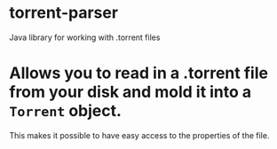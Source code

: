 # torrent-parser
Java library for working with .torrent files

# Allows you to read in a .torrent file from your disk and mold it into a `Torrent` object.
This makes it possible to have easy access to the properties of the file.

